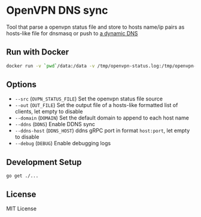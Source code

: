 # OpenVPN DNS sync

Tool that parse a openvpn status file and store to hosts name/ip pairs as hosts-like file for dnsmasq or push to [a dynamic DNS](https://github.com/muka/ddns)

## Run with Docker

```bash
docker run -v `pwd`/data:/data -v /tmp/openvpn-status.log:/tmp/openvpn-status.log raptorbox/ovpndns-amd64 -s /tmp/openvpn-status.log -o /data/hosts
```

## Options

- `--src` (`OVPN_STATUS_FILE`) Set the openvpn status file source
- `--out` (`OUT_FILE`) Set the output file of a hosts-like formatted list of clients, let empty to disable
- `--domain` (`DOMAIN`) Set the default domain to append to each host name
- `--ddns` (`DDNS`) Enable DDNS sync
- `--ddns-host` (`DDNS_HOST`) ddns gRPC port in format `host:port`, let empty to disable
- `--debug` (`DEBUG`) Enable debugging logs

## Development Setup

`go get ./...`

## License

MIT License
